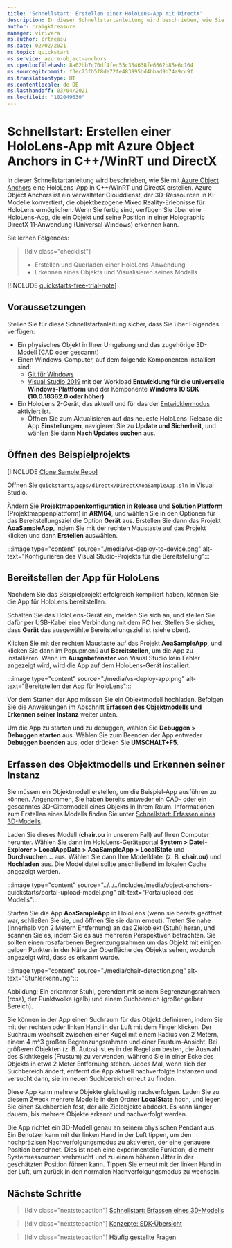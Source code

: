```yaml
---
title: 'Schnellstart: Erstellen einer HoloLens-App mit DirectX'
description: In dieser Schnellstartanleitung wird beschrieben, wie Sie eine HoloLens-App erstellen, indem Sie Object Anchors verwenden.
author: craigktreasure
manager: virivera
ms.author: crtreasu
ms.date: 02/02/2021
ms.topic: quickstart
ms.service: azure-object-anchors
ms.openlocfilehash: 8a02bb7c70df4fed55c354638fe6662b85e6c164
ms.sourcegitcommit: f3ec73fb5f8de72fe483995bd4bbad9b74a9cc9f
ms.translationtype: HT
ms.contentlocale: de-DE
ms.lasthandoff: 03/04/2021
ms.locfileid: "102049630"
---
```

# <a name="quickstart-create-a-hololens-app-with-azure-object-anchors-in-cwinrt-and-directx"></a>Schnellstart: Erstellen einer HoloLens-App mit Azure Object Anchors in C++/WinRT und DirectX

In dieser Schnellstartanleitung wird beschrieben, wie Sie mit [Azure Object Anchors](../overview.md) eine HoloLens-App in C++/WinRT und DirectX erstellen. Azure Object Anchors ist ein verwalteter Clouddienst, der 3D-Ressourcen in KI-Modelle konvertiert, die objektbezogene Mixed Reality-Erlebnisse für HoloLens ermöglichen. Wenn Sie fertig sind, verfügen Sie über eine HoloLens-App, die ein Objekt und seine Position in einer Holographic DirectX 11-Anwendung (Universal Windows) erkennen kann.

Sie lernen Folgendes:

> [!div class="checklist"]
> * Erstellen und Querladen einer HoloLens-Anwendung
> * Erkennen eines Objekts und Visualisieren seines Modells

[!INCLUDE [quickstarts-free-trial-note](../../../includes/quickstarts-free-trial-note.md)]

## <a name="prerequisites"></a>Voraussetzungen

Stellen Sie für diese Schnellstartanleitung sicher, dass Sie über Folgendes verfügen:

* Ein physisches Objekt in Ihrer Umgebung und das zugehörige 3D-Modell (CAD oder gescannt)
* Einen Windows-Computer, auf dem folgende Komponenten installiert sind:
  * <a href="https://git-scm.com" target="_blank">Git für Windows</a>
  * <a href="https://www.visualstudio.com/downloads/" target="_blank">Visual Studio 2019</a> mit der Workload **Entwicklung für die universelle Windows-Plattform** und der Komponente **Windows 10 SDK (10.0.18362.0 oder höher)**
* Ein HoloLens 2-Gerät, das aktuell und für das der [Entwicklermodus](https://docs.microsoft.com/windows/mixed-reality/using-visual-studio#enabling-developer-mode) aktiviert ist.
  * Öffnen Sie zum Aktualisieren auf das neueste HoloLens-Release die App **Einstellungen**, navigieren Sie zu **Update und Sicherheit**, und wählen Sie dann **Nach Updates suchen** aus.

## <a name="open-the-sample-project"></a>Öffnen des Beispielprojekts

[!INCLUDE [Clone Sample Repo](../../../includes/object-anchors-clone-sample-repository.md)]

Öffnen Sie `quickstarts/apps/directx/DirectXAoaSampleApp.sln` in Visual Studio.

Ändern Sie **Projektmappenkonfiguration** in **Release** und **Solution Platform** (Projektmappenplattform) in **ARM64**, und wählen Sie in den Optionen für das Bereitstellungsziel die Option **Gerät** aus. Erstellen Sie dann das Projekt **AoaSampleApp**, indem Sie mit der rechten Maustaste auf das Projekt klicken und dann **Erstellen** auswählen.

:::image type="content" source="./media/vs-deploy-to-device.png" alt-text="Konfigurieren des Visual Studio-Projekts für die Bereitstellung":::

## <a name="deploy-the-app-to-hololens"></a>Bereitstellen der App für HoloLens

Nachdem Sie das Beispielprojekt erfolgreich kompiliert haben, können Sie die App für HoloLens bereitstellen.

Schalten Sie das HoloLens-Gerät ein, melden Sie sich an, und stellen Sie dafür per USB-Kabel eine Verbindung mit dem PC her. Stellen Sie sicher, dass **Gerät** das ausgewählte Bereitstellungsziel ist (siehe oben).

Klicken Sie mit der rechten Maustaste auf das Projekt **AoaSampleApp**, und klicken Sie dann im Popupmenü auf **Bereitstellen**, um die App zu installieren. Wenn im **Ausgabefenster** von Visual Studio kein Fehler angezeigt wird, wird die App auf dem HoloLens-Gerät installiert.

:::image type="content" source="./media/vs-deploy-app.png" alt-text="Bereitstellen der App für HoloLens":::

Vor dem Starten der App müssen Sie ein Objektmodell hochladen. Befolgen Sie die Anweisungen im Abschnitt **Erfassen des Objektmodells und Erkennen seiner Instanz** weiter unten.

Um die App zu starten und zu debuggen, wählen Sie **Debuggen > Debuggen starten** aus. Wählen Sie zum Beenden der App entweder **Debuggen beenden** aus, oder drücken Sie **UMSCHALT+F5**.

## <a name="ingest-object-model-and-detect-its-instance"></a>Erfassen des Objektmodells und Erkennen seiner Instanz

Sie müssen ein Objektmodell erstellen, um die Beispiel-App ausführen zu können. Angenommen, Sie haben bereits entweder ein CAD- oder ein gescanntes 3D-Gittermodell eines Objekts in Ihrem Raum. Informationen zum Erstellen eines Modells finden Sie unter [Schnellstart: Erfassen eines 3D-Modells](./get-started-model-conversion.md).

Laden Sie dieses Modell (**chair.ou** in unserem Fall) auf Ihren Computer herunter. Wählen Sie dann im HoloLens-Geräteportal **System > Datei-Explorer > LocalAppData > AoaSampleApp > LocalState** und **Durchsuchen...** aus. Wählen Sie dann Ihre Modelldatei (z. B. **chair.ou**) und **Hochladen** aus. Die Modelldatei sollte anschließend im lokalen Cache angezeigt werden.

:::image type="content" source="../../../includes/media/object-anchors-quickstarts/portal-upload-model.png" alt-text="Portalupload des Modells":::

Starten Sie die App **AoaSampleApp** in HoloLens (wenn sie bereits geöffnet war, schließen Sie sie, und öffnen Sie sie dann erneut). Treten Sie nahe (innerhalb von 2 Metern Entfernung) an das Zielobjekt (Stuhl) heran, und scannen Sie es, indem Sie es aus mehreren Perspektiven betrachten. Sie sollten einen rosafarbenen Begrenzungsrahmen um das Objekt mit einigen gelben Punkten in der Nähe der Oberfläche des Objekts sehen, wodurch angezeigt wird, dass es erkannt wurde.

:::image type="content" source="./media/chair-detection.png" alt-text="Stuhlerkennung":::

Abbildung: Ein erkannter Stuhl, gerendert mit seinem Begrenzungsrahmen (rosa), der Punktwolke (gelb) und einem Suchbereich (großer gelber Bereich).

Sie können in der App einen Suchraum für das Objekt definieren, indem Sie mit der rechten oder linken Hand in der Luft mit dem Finger klicken. Der Suchraum wechselt zwischen einer Kugel mit einem Radius von 2 Metern, einem 4 m^3 großen Begrenzungsrahmen und einer Frustum-Ansicht. Bei größeren Objekten (z. B. Autos) ist es in der Regel am besten, die Auswahl des Sichtkegels (Frustum) zu verwenden, während Sie in einer Ecke des Objekts in etwa 2 Meter Entfernung stehen.
Jedes Mal, wenn sich der Suchbereich ändert, entfernt die App aktuell nachverfolgte Instanzen und versucht dann, sie im neuen Suchbereich erneut zu finden.

Diese App kann mehrere Objekte gleichzeitig nachverfolgen. Laden Sie zu diesem Zweck mehrere Modelle in den Ordner **LocalState** hoch, und legen Sie einen Suchbereich fest, der alle Zielobjekte abdeckt. Es kann länger dauern, bis mehrere Objekte erkannt und nachverfolgt werden.

Die App richtet ein 3D-Modell genau an seinem physischen Pendant aus. Ein Benutzer kann mit der linken Hand in der Luft tippen, um den hochpräzisen Nachverfolgungsmodus zu aktivieren, der eine genauere Position berechnet. Dies ist noch eine experimentelle Funktion, die mehr Systemressourcen verbraucht und zu einem höheren Jitter in der geschätzten Position führen kann. Tippen Sie erneut mit der linken Hand in der Luft, um zurück in den normalen Nachverfolgungsmodus zu wechseln.

## <a name="next-steps"></a>Nächste Schritte

> [!div class="nextstepaction"]
> [Schnellstart: Erfassen eines 3D-Modells](./get-started-model-conversion.md)

> [!div class="nextstepaction"]
> [Konzepte: SDK-Übersicht](../concepts/sdk-overview.md)

> [!div class="nextstepaction"]
> [Häufig gestellte Fragen](../faq.md)
